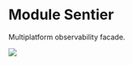 # Module Sentier

Multiplatform observability facade.

<a href="https://search.maven.org/search?q=dev.opensavvy.sentier.core"><img src="https://img.shields.io/maven-central/v/dev.opensavvy.sentier/core.svg?label=Maven%20Central"></a>
